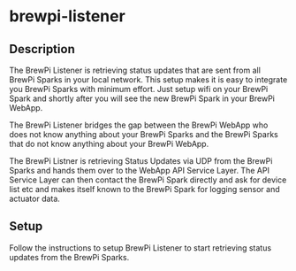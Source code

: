 brewpi-listener
===============

Description
-----------

The BrewPi Listener is retrieving status updates that are sent from all BrewPi Sparks in your local network.
This setup makes it is easy to integrate you BrewPi Sparks with minimum effort. Just setup wifi on your BrewPi Spark and shortly after you will see the new BrewPi Spark in your BrewPi WebApp.

The BrewPi Listener bridges the gap between the BrewPi WebApp who does not know anything about your BrewPi Sparks and the BrewPi Sparks that do not know anything about your BrewPi WebApp.

The BrewPi Listner is retrieving Status Updates via UDP from the BrewPi Sparks and hands them over to the WebApp API Service Layer. The API Service Layer can then contact the BrewPi Spark directly and ask for device list etc and makes itself known to the BrewPi Spark for logging sensor and actuator data.

Setup
-----

Follow the instructions to setup BrewPi Listener to start retrieving status updates from the BrewPi Sparks.
